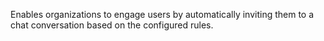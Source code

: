 Enables organizations to engage users by automatically inviting them to a chat conversation based on the configured rules.